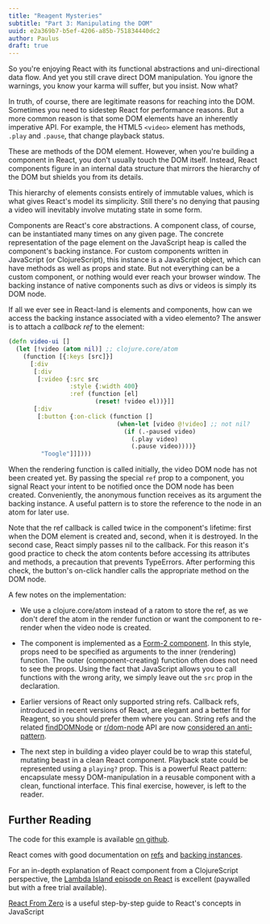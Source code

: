 ```yaml
---
title: "Reagent Mysteries"
subtitle: "Part 3: Manipulating the DOM"
uuid: e2a369b7-b5ef-4206-a85b-751834440dc2
author: Paulus
draft: true
---
```


So you're enjoying React with its functional abstractions and uni-directional
data flow. And yet you still crave direct DOM manipulation. You ignore the
warnings, you know your karma will suffer, but you insist. Now what?

In truth, of course, there are legitimate reasons for reaching into the DOM.
Sometimes you need to sidestep React for performance reasons. But a more
common reason is that some DOM elements have an inherently imperative API. For
example, the HTML5 `<video>` element has methods, `.play` and `.pause`, that
change playback status.

These are methods of the DOM element. However, when you're building a component
in React, you don't usually touch the DOM itself. Instead, React components
figure in an internal data structure that mirrors the hierarchy of the DOM but
shields you from its details.

This hierarchy of elements consists entirely of immutable values, which is what
gives React's model its simplicity. Still there's no denying that pausing a
video will inevitably involve mutating state in some form.

Components are React's core abstractions. A component class, of course, can be
instantiated many times on any given page. The concrete representation of the
page element on the JavaScript heap is called the component's backing instance.
For custom components written in JavaScript (or ClojureScript), this instance is
a JavaScript object, which can have methods as well as props and state. But not
everything can be a custom component, or nothing would ever reach your browser
window. The backing instance of native components such as divs or videos is
simply its DOM node.

If all we ever see in React-land is elements and components, how can we access
the backing instance associated with a video elemento? The answer is to attach a
*callback ref* to the element:

```clojure
(defn video-ui []
  (let [!video (atom nil)] ;; clojure.core/atom
    (function [{:keys [src]}]
      [:div
       [:div
        [:video {:src src
                 :style {:width 400}
                 :ref (function [el]
                        (reset! !video el))}]]
       [:div
        [:button {:on-click (function []
                              (when-let [video @!video] ;; not nil?
                                (if (.-paused video)
                                  (.play video)
                                  (.pause video))))}
         "Toogle"]]])))
```

When the rendering function is called initially, the video DOM node has not been
created yet. By passing the special `ref` prop to a component, you signal React
your intent to be notified once the DOM node has been created. Conveniently, the
anonymous function receives as its argument the backing instance. A useful
pattern is to store the reference to the node in an atom for later use.

Note that the ref callback is called twice in the component's lifetime: first
when the DOM element is created and, second, when it is destroyed. In the second
case, React simply passes nil to the callback. For this reason it's good
practice to check the atom contents before accessing its attributes and methods,
a precaution that prevents TypeErrors. After performing this check, the button's
on-click handler calls the appropriate method on the DOM node.

A few notes on the implementation:

- We use a clojure.core/atom instead of a ratom to store the ref, as we don't
  deref the atom in the render function or want the component to re-render when
  the video node is created.

- The component is implemented as a
  [Form-2 component](https://github.com/Day8/re-frame/wiki/Creating-Reagent-Components#form-2--a-function-returning-a-function).
  In this style, props need to be specified as arguments to the inner
  (rendering) function. The outer (component-creating) function often does not
  need to see the props. Using the fact that JavaScript allows you to call
  functions with the wrong arity, we simply leave out the `src` prop in the
  declaration.

- Earlier versions of React only supported string refs. Callback refs,
  introduced in recent versions of React, are elegant and a better fit for
  Reagent, so you should prefer them where you can. String refs and the related
  [findDOMNode](https://facebook.github.io/react/docs/react-dom.html#finddomnode)
  or
  [r/dom-node](http://blog.ducky.io/reagent-docs/0.6.0-alpha2/reagent.core.html#var-dom-node)
  API are now
  [considered an anti-pattern](https://news.ycombinator.com/item?id=12089685).

- The next step in building a video player could be to wrap this stateful,
  mutating beast in a clean React component. Playback state could be represented
  using a `playing?` prop. This is a powerful React pattern: encapsulate messy
  DOM-manipulation in a reusable component with a clean, functional interface. This
  final exercise, however, is left to the reader.

## Further Reading

The code for this example is available [on github](https://github.com/pesterhazy/presumably/blob/master/example-src/example/refs.cljs#L5).

React comes with good documentation on [refs](https://facebook.github.io/react/docs/refs-and-the-dom.html) and
[backing instances](https://facebook.github.io/react/blog/2015/12/18/react-components-elements-and-instances.html).

For an in-depth explanation of React component from a ClojureScript perspective,
the [Lambda Island
episode on React](https://lambdaisland.com/episodes/react-app-clojurescript) is
excellent (paywalled but with a free trial available).

[React From Zero](https://github.com/kay-is/react-from-zero) is a useful step-by-step
guide to React's concepts in JavaScript

